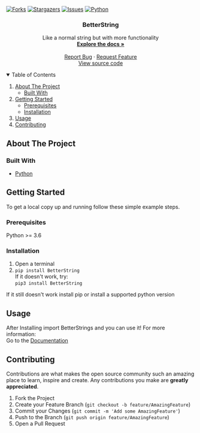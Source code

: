 <!--
This Readme is from: https://github.com/othneildrew/Best-README-Template
*** Thanks for checking out the Best-README-Template. If you have a suggestion
*** that would make this better, please fork the repo and create a pull request
*** or simply open an issue with the tag "enhancement".
*** Thanks again! Now go create something AMAZING! :D
-->

<!--
<p align="center">

[![Forks][forks-shield]][forks-url]
[![Stargazers][stars-shield]][stars-url]
[![Issues][issues-shield]][issues-url]
[![Python][Python-shield]][Python-url]
</p>
-->
<div class="grid-container">
<div class="Header">
<p align="center">

<a href="https://github.com/DrBumm/BetterString/network/members"><img src="https://img.shields.io/github/forks/DrBumm/BetterString?style=for-the-badge" alt="Forks"></a>
<a href="https://github.com/DrBumm/BetterString/stargazers"><img src="https://img.shields.io/github/stars/DrBumm/BetterString?style=for-the-badge" alt="Stargazers"></a>
<a href="https://github.com/DrBumm/BetterString/issues"><img src="https://img.shields.io/github/issues/DrBumm/BetterString?style=for-the-badge" alt="Issues"></a>
<a href="https://python.org/"><img src="https://img.shields.io/badge/Python-%3E%3D3.8-informational?style=for-the-badge&amp;logo=appveyor" alt="Python"></a>
</p>

<!-- PROJECT SHIELDS -->
<!--
*** I'm using markdown "reference style" links for readability.
*** Reference links are enclosed in brackets [ ] instead of parentheses ( ).
*** See the bottom of this document for the declaration of the reference variables
*** for contributors-url, forks-url, etc. This is an optional, concise syntax you may use.
*** https://www.markdownguide.org/basic-syntax/#reference-style-links
-->

<!-- PROJECT LOGO -->

<p align="center">
  <h3 align="center">BetterString</h3>

  <p align="center">
    Like a normal string but with more functionality
    <br />
    <a href="https://github.com/DrBumm/BetterString/blob/main/docs/README.md"><strong>Explore the docs »</strong></a>
    <br />
    <br />
    <a href="https://github.com/DrBumm/BetterString/issues">Report Bug</a>
    ·
    <a href="https://github.com/DrBumm/BetterString/issues">Request Feature</a>
    <br />
    <a href="https://github.com/DrBumm/BetterString/">View source code</a>
  </p>
</p>



<!-- TABLE OF CONTENTS -->
<details open="open">
  <summary>Table of Contents</summary>
  <ol>
    <li>
      <a href="#about-the-project">About The Project</a>
      <ul>
        <li><a href="#built-with">Built With</a></li>
      </ul>
    </li>
    <li>
      <a href="#getting-started">Getting Started</a>
      <ul>
        <li><a href="#prerequisites">Prerequisites</a></li>
        <li><a href="#installation">Installation</a></li>
      </ul>
    </li>
    <li><a href="#usage">Usage</a></li>
    <li><a href="#contributing">Contributing</a></li>
  </ol>
</details>



<!-- ABOUT THE PROJECT -->
## About The Project


### Built With

* [Python](https://python.org/)



<!-- GETTING STARTED -->
## Getting Started

To get a local copy up and running follow these simple example steps.

### Prerequisites
Python >= 3.6

### Installation
1. Open a terminal
2. `pip install BetterString`   
If it doesn't work, try:  
   `pip3 install BetterString`
   
If it still doesn't work install pip or install a supported python version

<!-- USAGE EXAMPLES -->
## Usage
After Installing import BetterStrings and you can use it! For more information:    
Go to the [Documentation](https://github.com/DrBumm/BetterString/blob/main/docs/README.md)

<!-- CONTRIBUTING -->
## Contributing

Contributions are what makes the open source community such an amazing place to learn, inspire and create. Any contributions you make are **greatly appreciated**.

1. Fork the Project
2. Create your Feature Branch (`git checkout -b feature/AmazingFeature`)
3. Commit your Changes (`git commit -m 'Add some AmazingFeature'`)
4. Push to the Branch (`git push origin feature/AmazingFeature`)
5. Open a Pull Request



<!-- MARKDOWN LINKS & IMAGES -->
<!-- https://www.markdownguide.org/basic-syntax/#reference-style-links -->
[forks-shield]: https://img.shields.io/github/forks/DrBumm/BetterString?style=for-the-badge
[forks-url]: https://github.com/DrBumm/BetterString/network/members
[stars-shield]: https://img.shields.io/github/stars/DrBumm/BetterString?style=for-the-badge
[stars-url]: https://github.com/DrBumm/BetterString/stargazers
[issues-shield]: https://img.shields.io/github/issues/DrBumm/BetterString?style=for-the-badge
[issues-url]: https://github.com/DrBumm/BetterString/issues
[python-shield]: https://img.shields.io/badge/Python-%3E%3D3.6-informational?style=for-the-badge&logo=appveyor
[python-url]: https://python.org/
